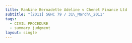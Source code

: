 ```yaml
---
title: Rankine Bernadette Adeline v Chenet Finance Ltd
subtitle: "[2011] SGHC 79 / 31\_March\_2011"
tags:
  - CIVIL PROCEDURE
  - summary judgment
layout: single
---
```


